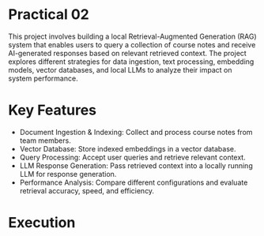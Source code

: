 # Practical 02
This project involves building a local Retrieval-Augmented Generation (RAG) system that enables users to query a collection of course notes and receive AI-generated responses based on relevant retrieved context. The project explores different strategies for data ingestion, text processing, embedding models, vector databases, and local LLMs to analyze their impact on system performance.

# Key Features
- Document Ingestion & Indexing: Collect and process course notes from team members.
- Vector Database: Store indexed embeddings in a vector database.
- Query Processing: Accept user queries and retrieve relevant context.
- LLM Response Generation: Pass retrieved context into a locally running LLM for response generation.
- Performance Analysis: Compare different configurations and evaluate retrieval accuracy, speed, and efficiency.

# Execution
